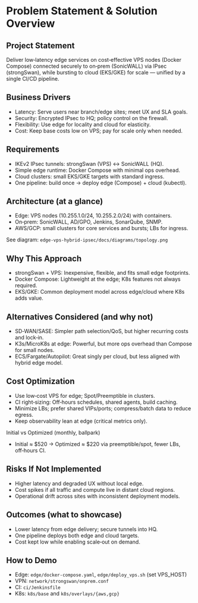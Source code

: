 # Problem Statement & Solution Overview

## Project Statement
Deliver low‑latency edge services on cost‑effective VPS nodes (Docker Compose) connected securely to on‑prem (SonicWALL) via IPsec (strongSwan), while bursting to cloud (EKS/GKE) for scale — unified by a single CI/CD pipeline.

## Business Drivers
- Latency: Serve users near branch/edge sites; meet UX and SLA goals.
- Security: Encrypted IPsec to HQ; policy control on the firewall.
- Flexibility: Use edge for locality and cloud for elasticity.
- Cost: Keep base costs low on VPS; pay for scale only when needed.

## Requirements
- IKEv2 IPsec tunnels: strongSwan (VPS) ↔ SonicWALL (HQ).
- Simple edge runtime: Docker Compose with minimal ops overhead.
- Cloud clusters: small EKS/GKE targets with standard ingress.
- One pipeline: build once → deploy edge (Compose) + cloud (kubectl).

## Architecture (at a glance)
- Edge: VPS nodes (10.255.1.0/24, 10.255.2.0/24) with containers.
- On‑prem: SonicWALL, AD/GPO, Jenkins, SonarQube, SNMP.
- AWS/GCP: small clusters for core services and bursts; LBs for ingress.

See diagram: `edge-vps-hybrid-ipsec/docs/diagrams/topology.png`

## Why This Approach
- strongSwan + VPS: Inexpensive, flexible, and fits small edge footprints.
- Docker Compose: Lightweight at the edge; K8s features not always required.
- EKS/GKE: Common deployment model across edge/cloud where K8s adds value.

## Alternatives Considered (and why not)
- SD‑WAN/SASE: Simpler path selection/QoS, but higher recurring costs and lock‑in.
- K3s/MicroK8s at edge: Powerful, but more ops overhead than Compose for small nodes.
- ECS/Fargate/Autopilot: Great singly per cloud, but less aligned with hybrid edge model.

## Cost Optimization
- Use low‑cost VPS for edge; Spot/Preemptible in clusters.
- CI right‑sizing: Off‑hours schedules, shared agents, build caching.
- Minimize LBs; prefer shared VIPs/ports; compress/batch data to reduce egress.
- Keep observability lean at edge (critical metrics only).

Initial vs Optimized (monthly, ballpark)
- Initial ≈ $520 → Optimized ≈ $220 via preemptible/spot, fewer LBs, off‑hours CI.

## Risks If Not Implemented
- Higher latency and degraded UX without local edge.
- Cost spikes if all traffic and compute live in distant cloud regions.
- Operational drift across sites with inconsistent deployment models.

## Outcomes (what to showcase)
- Lower latency from edge delivery; secure tunnels into HQ.
- One pipeline deploys both edge and cloud targets.
- Cost kept low while enabling scale‑out on demand.

## How to Demo
- Edge: `edge/docker-compose.yaml`, `edge/deploy_vps.sh` (set VPS_HOST)
- VPN: `network/strongswan/onprem.conf`
- CI: `ci/Jenkinsfile`
- K8s: `k8s/base` and `k8s/overlays/{aws,gcp}`
